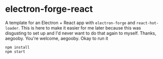 # electron-forge-react
 
A template for an Electron + React app with `electron-forge` and `react-hot-loader`. This is here to make it easier for me later because this was disgusting to set up and I'd never want to do that again to myself. Thanks, aegooby. You're welcome, aegooby. Okay to run it

    npm install
    npm start
